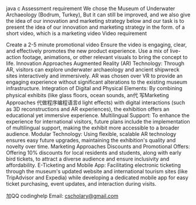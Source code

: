 java c Assessment requirement We chose the Museum of Underwater Archaeology (Bodrum, Turkey), But it can still be improved, and we also give the idea of our innovation and marketing strategy below and our task is to present the idea of our innovation and marketing strategy in the form. of a short video, which is a marketing video Video requirement

Create a 2-5 minute promotional video
Ensure the video is engaging, clear, and effectively promotes the new product experience.
Use a mix of live-action footage, animations, or other relevant visuals to bring the concept to life. Innovation Approaches Augmented Reality (AR) Technology: Through AR, visitors can explore underwater archaeology and ancient shipwreck sites interactively and immersively. AR was chosen over VR to provide an engaging experience without significant alterations to the existing museum infrastructure. Integration of Digital and Physical Elements: By combining physical exhibits (like glass floors, ocean sounds, an代 写Marketing Approaches 代做程序编程语言d light effects) with digital interactions (such as 3D reconstructions and AR experiences), the exhibition offers an educational yet immersive experience. Multilingual Support: To enhance the experience for international visitors, future plans include the implementation of multilingual support, making the exhibit more accessible to a broader audience. Modular Technology: Using flexible, scalable AR technology ensures easy future upgrades, maintaining the exhibition's quality and novelty over time. Marketing Approaches Discounts and Promotional Offers: Offering 10% discounts for local residents and students, along with early bird tickets, to attract a diverse audience and ensure inclusivity and affordability. E-Ticketing and Mobile App: Facilitating electronic ticketing through the museum's updated website and international tourism sites (like TripAdvisor and Expedia) while developing a dedicated mobile app for easy ticket purchasing, event updates, and interaction during visits.

加QQ codinghelp Email: cscholary@gmail.com
